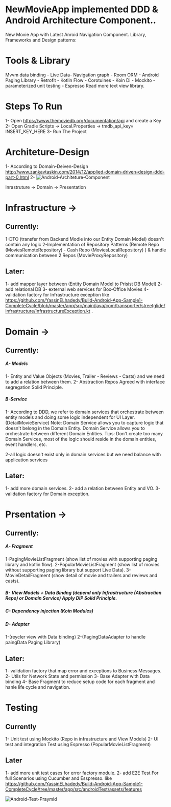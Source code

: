 # NewMovieApp implemented DDD & Android Architecture Component..
New Movie App with Latest Anroid Navigation Component.
Library, Frameworks and Design patterns:

# Tools & Library
Mvvm data binding - Live Data- Navigation graph - Room ORM - Android Paging Library -
Retrofit - Kotlin Flow - Corotuines - Koin Di - Mockito - parameterized unit testing - Espresso
Read more text view library.

# Steps To Run 

1- Open https://www.themoviedb.org/documentation/api and create a Key
2- Open Gradle Scripts -> Local.Properties -> tmdb_api_key= INSERT_KEY_HERE
3- Run The Project


# Architeture-Design

1- According to Domain-Deiven-Design http://www.zankavtaskin.com/2014/12/applied-domain-driven-design-ddd-part-0.html
2- ![Android-Architeture-Component](https://developer.android.com/topic/libraries/architecture/images/final-architecture.png)

Inrastruture -> Domain -> Presentation


# Infrastructure ->

## Currently:
1-DTO (transfer from Backend Modle into our Entity Domain Model) doesn't contain any logic
2-Implementation of Repository Patterns (Remote Repo (MoviesRemoteRepository) - Cash Repo (MoviesLocalRepository) )  & handle communication between 2 Repos (MovieProxyRepository) 

## Later:
1- add mapper layer between (Entity Domain Model to Prisist DB Model)
2- add relational DB 
3- external web services for Box-Office Movies
4- validation factory for Infrastructure exception like https://github.com/YassinELhadedy/Build-Android-App-Sample1-CompleteCycle/blob/master/app/src/main/java/com/transporter/streetglide/infrastructure/InfrastructureException.kt . 


# Domain ->

## Currently:

##### A- Models 
1- Entity and Value Objects  (Movies, Trailer - Reviews - Casts) and we need to add a relation between them.
2- Abstraction Repos Agreed with interface segregation  Solid Principle.

##### B-Service 
1- According to DDD, we refer to domain services that orchestrate between entity models and doing some logic independent for UI Layer.(DetailMovieService)
Note:
Domain Service allows you to capture logic that doesn't belong in the Domain Entity.
Domain Service allows you to orchestrate between different Domain Entities.
Tips:
Don't create too many Domain Services, most of the logic should reside in the domain entities, event handlers, etc. 

2-all logic doesn't exist only in domain services but we need balance with application services

## Later: 
1- add more domain services.
2- add a relation between Entity and VO.
3- validation factory for Domain exception.



# Prsentation -> 

## Currently:


##### A- Fragment

1-PagingMovieListFragment (show list of movies with supporting paging library and kotlin flow).
2-PopularMovieListFragment (show list of movies without supporting paging library but support Live Data).
3-MovieDetailFragment (show detail of movie and trailers and reviews and casts).


##### B- View Models + Data Bindng (depend only Infrastructure (Abstraction Repo) or Domain Service) Apply DIP Solid Principle.


##### C- Dependency injection (Koin Modules)


##### D- Adapter 

1-(reycler view with Data binding)
2-(PagingDataAdapter to handle paingData  Paging Library)



## Later:


1- validation factory that map error and exceptions to Business Messages.
2- Utils for Network State and permission
3- Base Adapter with Data binding
4- Base Fragment to reduce setup code for each fragment and hanle life cycle and navigation.


# Testing 

## Currently


1- Unit test using Mockito (Repo in infrastructure and View Models)
2- UI test and integration Test using Espresso  (PopularMovieListFragment)


## Later

1- add more unit test cases for error factory module.
2- add E2E Test For full Scenarios using Cucumber and Esspresso. like https://github.com/YassinELhadedy/Build-Android-App-Sample1-CompleteCycle/tree/master/app/src/androidTest/assets/features

![Android-Test-Praymid](https://cdn-images-1.medium.com/max/1563/1*6M7_pT_2HJR-o-AXgkHU0g.jpeg)
